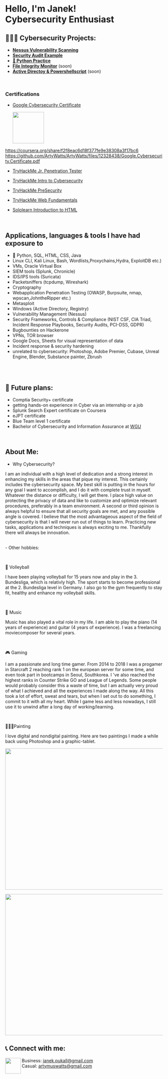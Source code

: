 <h1>Hello, I'm Janek! <br/> Cybersecurity Enthusiast</a>

<h2>👨🏼‍💻 Cybersecurity Projects:</h2>

 - <b>[Nessus Vulnerability Scanning](https://github.com/ArtyWatts/Nessus-Vulnerability-Scanning)</b>
 - <b>[Security Audit Example](https://github.com/ArtyWatts/Security-Audit-Example)</b>
 - <b>[🐍 Python Practice](https://github.com/ArtyWatts/Python-Practice)</b>
 - <b>[File Integrity Monitor]()</b> (soon)
 - <b>[Active Directoy & Powershellscript]()</b> (soon)
 
 
  
<br>
<h3>Certifications</h3>

- [Google Cybersecurity Certificate](https://coursera.org/share/f2f8eac6d18f377fe9e38308a3f17bc6)

  <img align="center" width="100px" src="https://github.com/ArtyWatts/ArtyWatts/assets/141881183/24e02828-32b9-4c01-8932-a1233fc0b3cd"/>

https://coursera.org/share/f2f8eac6d18f377fe9e38308a3f17bc6
https://github.com/ArtyWatts/ArtyWatts/files/12328438/Google.Cybersecurity.Certificate.pdf




- [TryHackMe Jr. Penetration Tester](https://github.com/ArtyWatts/ArtyWatts/assets/141881183/0d0df931-01c2-4af3-aef5-4a82fafa90a1)

- [TryHackMe Intro to Cybersecurity](https://github.com/ArtyWatts/ArtyWatts/assets/141881183/f5125f2b-82cb-48b2-9a6c-54c47e42286b)

- [TryHackMe PreSecurity](https://github.com/ArtyWatts/ArtyWatts/assets/141881183/ec9c57b9-3d9c-4bd3-b6a8-ec34b4cf3fcf)

- [TryHackMe Web Fundamentals](https://github.com/ArtyWatts/ArtyWatts/assets/141881183/f6babd15-b7db-4fb8-b028-7907fb1210a5)

- [Sololearn Introduction to HTML](https://github.com/ArtyWatts/ArtyWatts/assets/141881183/e1f3e723-6545-44eb-9dcc-4f99096a0167)








<br>
<h2>Applications, languages & tools I have had exposure to</h2>

-  🐍 Python, SQL, HTML, CSS, Java
-  Linux CLI, Kali Linux, Bash, Wordlists,Proxychains,Hydra, ExploitDB etc.)
-  VMs, Oracle Virtual Box
-  SIEM tools (Splunk, Chronicle)
-  IDS/IPS tools (Suricata)
-  Packetsniffers (tcpdump, Wireshark)
-  Cryptography
-  Webapplication Penetration Testing (OWASP, Burpsuite, nmap, wpscan,JohntheRipper etc.)
-  Metasploit
-  Windows (Active Directory, Registry)
-  Vulnerability Management (Nessus)
-  Security Frameworks, Controls & Compliance (NIST CSF, CIA Triad, Incident Response Playbooks, Security Audits, PCI-DSS, GDPR)
-  Bugbounties on Hackerone
-  VPNs, TOR browser
-  Google Docs, Sheets for visual representation of data
-  Incident response & security hardening
-  unrelated to cybersecurity: Photoshop, Adobe Premier, Cubase, Unreal Engine, Blender, Substance painter, Zbrush

<br> 
<br>

<h2> 🎯 Future plans:</h2>


- Comptia Security+ certificate
- getting hands-on experience in Cyber via an internship or a job
- Splunk Search Expert certificate on Coursera
- eJPT certificate
- Blue Team level 1 certificate
- Bachelor of Cybersecurity and Information Assurance at [WGU](https://www.wgu.edu/online-it-degrees/cybersecurity-information-assurance-bachelors-program.html#_)

  



<br>
<h2>About Me:</h2>

- Why Cybersecurity? <br>

 I am an individual with a high level of dedication and a strong interest in enhancing my skills in the areas that pique my interest. This certainly includes the cybersecurity space.
 My best skill is putting in the hours for any goal I want to accomplish, and I do it with complete trust in myself. Whatever the distance or difficulty, I will get there.
 I place high value on protecting the privacy of data and like to customize and optimize relevant procedures, preferably in a team environment. A second or third opinion is always helpful to ensure 
 that all security goals are met, and any possible angle is covered.
 I believe that the most advantageous aspect of the field of cybersecurity is that I will never run out of things to learn. Practicing new tasks, applications and techniques is always exciting to me. 
 Thankfully there will always be innovation.

<br>
- Other hobbies:

<br><p> 🏐 Volleyball<p/>
  I have been playing volleyball for 15 years now and play in the 3. Bundesliga, which is relativly high. The sport starts to become professional at the 2. Bundesliga level in Germany.
  I also go to the gym frequently to stay fit, healthy and enhance my volleyball skills.

<br><p> 🎹 Music</p>
  Music has also played a vital role in my life. I am able to play the piano (14 years of experience) and guitar (4 years of experience). I was a freelancing moviecomposer for several years.

  

  <br><p> 🎮 Gaming</p>

  I am a passionate and long time gamer. From 2014 to 2018 I was a progamer in Starcraft 2 reaching rank 1 on the european server for some time, and even took part in bootcamps in Seoul, Southkorea.
  I 've also reached the highest ranks in Counter Strike GO and League of Legends. Some people would probably consider this a waste of time, but I am actually very proud of what I achieved and all 
  the experiences I made along the way. All this took a lot of effort, sweat and tears, but when I set out to do something, I commit to it with all my heart. While I game less and less nowadays, I still use it to unwind after a long day of working/learning. 

  
  <br><p> 🧑🏼‍🎨Painting</p>

  I love digital and nondigital painting. Here are two paintings I made a while back using Photoshop and a graphic-tablet.  

<img src="https://github.com/ArtyWatts/ArtyWatts/assets/141881183/e681350c-1967-42fd-9acd-add607d54eda" 
     width="650" 
     height="450"
 />

<img src="https://github.com/ArtyWatts/ArtyWatts/assets/141881183/1b4a2620-e2d9-4c02-b059-219df4b0d91c" 
     width="650" 
     height="450"
 />


<h2> 📞 Connect with me: </h2>

<img align="left"  Gmail width="50px" src="https://d33wubrfki0l68.cloudfront.net/2b9f2646c25fe72981030c42a97e2df993b6e50c/b96aa/files/gmail.svg"/> Business: janek.pukall@gmail.com <br>
Casual: artymuswatts@gmail.com

